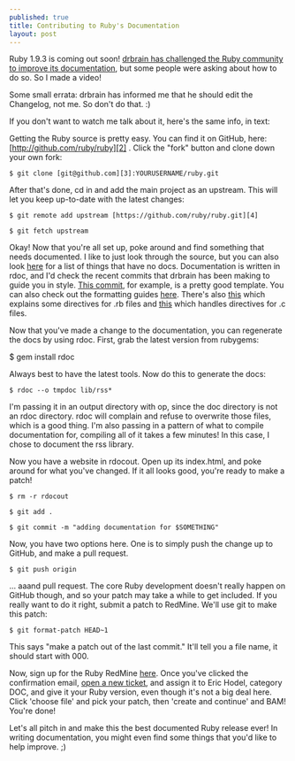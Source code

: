```yaml
---
published: true
title: Contributing to Ruby's Documentation
layout: post
---
```


Ruby 1.9.3 is coming out soon! [drbrain has challenged the Ruby community to
improve its documentation][1], but some people were asking about how to do so.
So I made a video!

Some small errata: drbrain has informed me that he should edit the Changelog,
not me. So don't do that. :)

If you don't want to watch me talk about it, here's the same info, in text:

Getting the Ruby source is pretty easy. You can find it on GitHub, here:
[http://github.com/ruby/ruby][2] . Click the "fork" button and clone down your
own fork:

    $ git clone [git@github.com][3]:YOURUSERNAME/ruby.git

After that's done, cd in and add the main project as an upstream. This will
let you keep up-to-date with the latest changes:

    $ git remote add upstream [https://github.com/ruby/ruby.git][4]

    $ git fetch upstream

Okay! Now that you're all set up, poke around and find something that needs
documented. I like to just look through the source, but you can also look
[here][5] for a list of things that have no docs. Documentation is written in
rdoc, and I'd check the recent commits that drbrain has been making to guide
you in style. [This commit][6], for example, is a pretty good template. You
can also check out the formatting guides [here][7]. There's also [this][8]
which explains some directives for .rb files and [this][9] which handles
directives for .c files.

Now that you've made a change to the documentation, you can regenerate the
docs by using rdoc. First, grab the latest version from rubygems:

   $ gem install rdoc

Always best to have the latest tools. Now do this to generate the docs:

    $ rdoc --o tmpdoc lib/rss*

I'm passing it in an output directory with op, since the doc directory is not
an rdoc directory. rdoc will complain and refuse to overwrite those files,
which is a good thing. I'm also passing in a pattern of what to compile
documentation for, compiling all of it takes a few minutes! In this case, I
chose to document the rss library.

Now you have a website in rdocout. Open up its index.html, and poke around for
what you've changed. If it all looks good, you're ready to make a patch!

    $ rm -r rdocout

    $ git add .

    $ git commit -m "adding documentation for $SOMETHING"

Now, you have two options here. One is to simply push the change up to GitHub,
and make a pull request.

    $ git push origin

... aaand pull request. The core Ruby development doesn't really happen on
GitHub though, and so your patch may take a while to get included. If you
really want to do it right, submit a patch to RedMine. We'll use git to make
this patch:

    $ git format-patch HEAD~1

This says "make a patch out of the last commit." It'll tell you a file name,
it should start with 000.

Now, sign up for the Ruby RedMine [here][10]. Once you've clicked the
confirmation email, [open a new ticket][11], and assign it to Eric Hodel,
category DOC, and give it your Ruby version, even though it's not a big deal
here. Click 'choose file' and pick your patch, then 'create and continue' and
BAM! You're done!

Let's all pitch in and make this the best documented Ruby release ever! In
writing documentation, you might even find some things that you'd like to help
improve. ;)

   [1]: http://blog.segment7.net/2011/05/09/ruby-1-9-3-documentation-challenge
   [2]: http://github.com/ruby/ruby
   [3]: mailto:git@github.com
   [4]: https://github.com/ruby/ruby.git
   [5]: http://segment7.net/projects/ruby/documentation_coverage.txt
   [6]: https://github.com/ruby/ruby/commit/071a678a156dde974d8e470b659c89cb02b07b3b
   [7]: http://rdoc.rubyforge.org/RDoc/Markup.html
   [8]: http://rdoc.rubyforge.org/RDoc/Parser/Ruby.html
   [9]: http://rdoc.rubyforge.org/RDoc/Parser/C.html
   [10]: http://redmine.ruby-lang.org/account/register
   [11]: http://redmine.ruby-lang.org/projects/ruby-19/issues/new

